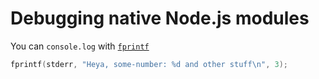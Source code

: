 # Debugging native Node.js modules

You can `console.log` with [`fprintf`](https://www.tutorialspoint.com/c_standard_library/c_function_fprintf.htm)

```cpp
fprintf(stderr, "Heya, some-number: %d and other stuff\n", 3);
```

